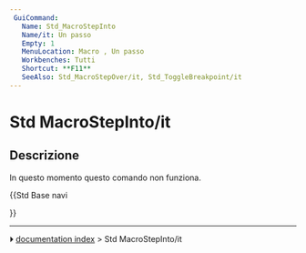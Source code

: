 ```yaml
---
 GuiCommand:
   Name: Std_MacroStepInto
   Name/it: Un passo
   Empty: 1
   MenuLocation: Macro , Un passo 
   Workbenches: Tutti
   Shortcut: **F11**
   SeeAlso: Std_MacroStepOver/it, Std_ToggleBreakpoint/it
---
```


# Std MacroStepInto/it

## Descrizione

In questo momento questo comando non funziona.





{{Std Base navi

}}



---
⏵ [documentation index](../README.md) > Std MacroStepInto/it
